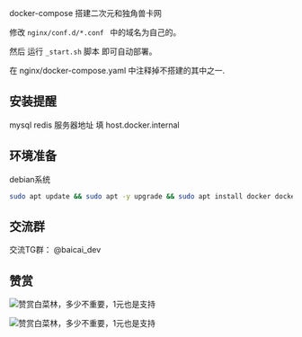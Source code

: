 docker-compose 
搭建二次元和独角兽卡网


修改 
```nginx/conf.d/*.conf ```
中的域名为自己的。

然后 运行 
```_start.sh```
脚本 即可自动部署。


在 nginx/docker-compose.yaml 中注释掉不搭建的其中之一.

##  安装提醒

mysql redis 服务器地址 填 host.docker.internal


##  环境准备
debian系统
```bash
sudo apt update && sudo apt -y upgrade && sudo apt install docker docker.io docker-compose
```
##  交流群

交流TG群： @baicai_dev


## 赞赏
![赞赏白菜林，多少不重要，1元也是支持](https://cdn.jsdelivr.net/gh/clin003/cdn/assets/images/zanalipay.jpg)

![赞赏白菜林，多少不重要，1元也是支持](https://cdn.jsdelivr.net/gh/clin003/cdn/assets/images/zanweixin.jpg)